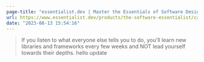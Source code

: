 ```yaml
---
page-title: "essentialist.dev | Master the Essentials of Software Design"
url: https://www.essentialist.dev/products/the-software-essentialist/categories/2153149734/posts/2169189601
date: "2023-08-13 15:54:16"
---
```


> If you listen to what everyone else tells you to do, you'll learn new libraries and frameworks every few weeks and NOT lead yourself towards their depths.
hello update